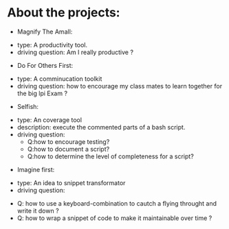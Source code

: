 About the projects:
===


- Magnify The Amall:  
* type: A productivity tool.
* driving question: Am I really productive ?


- Do For Others First:
* type: A comminucation toolkit
* driving question: how to encourage my class mates to learn together for the big lpi Exam ?

- Selfish:
* type: An coverage tool
* description: execute the commented parts of a bash script.
* driving question: 
    - Q:how to encourage testing? 
    - Q:how to document a script? 
    - Q:how to determine the level of completeness for a script?



- Imagine first:
* type: An idea to snippet transformator
* driving question:
- Q: how to use a keyboard-combination to cautch a flying throught and write it down ?
- Q: how to wrap a snippet of code to make it maintainable over time ?
